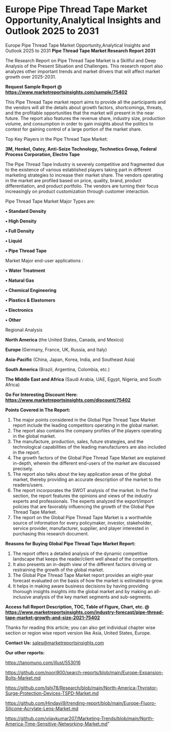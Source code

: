 # Europe Pipe Thread Tape Market Opportunity,Analytical Insights and Outlook 2025 to 2031
Europe Pipe Thread Tape Market Opportunity,Analytical Insights and Outlook 2025 to 2031
<strong>Pipe Thread Tape Market Research Report 2031</strong>

The Research Report on Pipe Thread Tape Market is a Skillful and Deep Analysis of the Present Situation and Challenges. This research report also analyzes other important trends and market drivers that will affect market growth over 2025-2031.

<strong>Request Sample Report @ <a href=https://www.marketreportsinsights.com/sample/75402>https://www.marketreportsinsights.com/sample/75402</a></strong>

This Pipe Thread Tape market report aims to provide all the participants and the vendors will all the details about growth factors, shortcomings, threats, and the profitable opportunities that the market will present in the near future. The report also features the revenue share, industry size, production volume, and consumption in order to gain insights about the politics to contest for gaining control of a large portion of the market share.

Top Key Players in the Pipe Thread Tape Market:

<strong>3M, Henkel, Oatey, Anti-Seize Technology, Technetics Group, Federal Process Corporation, Electro Tape</strong>

The Pipe Thread Tape Industry is severely competitive and fragmented due to the existence of various established players taking part in different marketing strategies to increase their market share. The vendors operating in the market are profiled based on price, quality, brand, product differentiation, and product portfolio. The vendors are turning their focus increasingly on product customization through customer interaction.

Pipe Thread Tape Market Major Types are:

<strong>• Standard Density

• High Density

• Full Density

• Liquid

• Pipe Thread Tape</strong>

Market Major end-user applications :

<strong>• Water Treatment

• Natural Gas

• Chemical Engineering

• Plastics & Elastomers

• Electronics

• Other</strong>

Regional Analysis

</u><strong><b>North America</b></strong> (the United States, Canada, and Mexico)

<strong><b>Europe </b></strong>(Germany, France, UK, Russia, and Italy)

<strong><b>Asia-Pacific</b></strong> (China, Japan, Korea, India, and Southeast Asia)

<strong><b>South America</b></strong> (Brazil, Argentina, Colombia, etc.)

<strong><b>The Middle East and Africa</b></strong> (Saudi Arabia, UAE, Egypt, Nigeria, and South Africa)

<strong>Go For Interesting Discount Here: <a href=https://www.marketreportsinsights.com/discount/75402>https://www.marketreportsinsights.com/discount/75402</a></strong>

<strong>Points Covered in The Report:</strong>
<ol>
  <li>The major points considered in the Global Pipe Thread Tape Market report include the leading competitors operating in the global market.</li>
  <li>The report also contains the company profiles of the players operating in the global market.</li>
  <li>The manufacture, production, sales, future strategies, and the technological capabilities of the leading manufacturers are also included in the report.</li>
  <li>The growth factors of the Global Pipe Thread Tape Market are explained in-depth, wherein the different end-users of the market are discussed precisely.</li>
  <li>The report also talks about the key application areas of the global market, thereby providing an accurate description of the market to the readers/users.</li>
  <li>The report incorporates the SWOT analysis of the market. In the final section, the report features the opinions and views of the industry experts and professionals. The experts analyzed the export/import policies that are favorably influencing the growth of the Global Pipe Thread Tape Market.</li>
  <li>The report on the Global Pipe Thread Tape Market is a worthwhile source of information for every policymaker, investor, stakeholder, service provider, manufacturer, supplier, and player interested in purchasing this research document.</li>
</ol>
<strong>Reasons for Buying Global Pipe Thread Tape Market Report:</strong>

<ol>
  <li>The report offers a detailed analysis of the dynamic competitive landscape that keeps the reader/client well ahead of the competitors.</li>
  <li>It also presents an in-depth view of the different factors driving or restraining the growth of the global market.</li>
  <li>The Global Pipe Thread Tape Market report provides an eight-year forecast evaluated on the basis of how the market is estimated to grow.</li>
  <li>It helps in making aware business decisions by having providing thorough insights insights into the global market and by making an all-inclusive analysis of the key market segments and sub-segments.</li>
</ol>
<strong>Access full Report Description, TOC, Table of Figure, Chart, etc. @ <a href=https://www.marketreportsinsights.com/industry-forecast/pipe-thread-tape-market-growth-and-size-2021-75402>https://www.marketreportsinsights.com/industry-forecast/pipe-thread-tape-market-growth-and-size-2021-75402</a></strong>


Thanks for reading this article; you can also get individual chapter wise section or region wise report version like Asia, United States, Europe.

<strong>Contact Us:</strong>
sales@marketreportsinsights.com

<strong>Our other reports:</strong>

<a href=https://tanomuno.com/illust/553016>https://tanomuno.com/illust/553016</a>

<a href=https://github.com/noori900/search-reports/blob/main/Europe-Expansion-Bolts-Market.md>https://github.com/noori900/search-reports/blob/main/Europe-Expansion-Bolts-Market.md</a>

<a href=https://github.com/Ishi78/Research/blob/main/North-America-Thyristor-Surge-Protection-Devices-TSPD-Market.md>https://github.com/Ishi78/Research/blob/main/North-America-Thyristor-Surge-Protection-Devices-TSPD-Market.md</a>

<a href=https://github.com/Hindavii9/trending-report/blob/main/Europe-Fluoro-Silicone-Acrylate-Lens-Market.md>https://github.com/Hindavii9/trending-report/blob/main/Europe-Fluoro-Silicone-Acrylate-Lens-Market.md</a>

<a href=https://github.com/vijaykumar207/Marketing-Trends/blob/main/North-America-Time-Sensitive-Networking-Market.md>https://github.com/vijaykumar207/Marketing-Trends/blob/main/North-America-Time-Sensitive-Networking-Market.md</a>"
